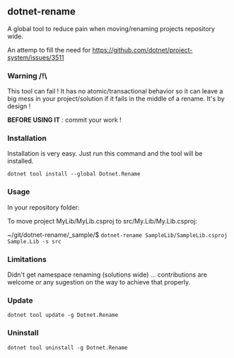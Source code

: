 ## dotnet-rename

A global tool to reduce pain when moving/renaming projects repository wide.

An attemp to fill the need for https://github.com/dotnet/project-system/issues/3511

### Warning /!\

This tool can fail ! It has no atomic/transactional behavior so it can leave a big mess in your project/solution if it fails in the middle of a rename. It's by design !

**BEFORE USING IT** : commit your work !

### Installation

Installation is very easy. Just run this command and the tool will be installed. 

`dotnet tool install --global Dotnet.Rename`

### Usage

In your repository folder:

To move project MyLib/MyLib.csproj to src/My.Lib/My.Lib.csproj:

~/git/dotnet-rename/_sample/$ `dotnet-rename SampleLib/SampleLib.csproj Sample.Lib -s src`

### Limitations

Didn't get namespace renaming (solutions wide) ... contributions are welcome or any sugestion on the way to achieve that properly.

### Update

`dotnet tool update -g Dotnet.Rename`

### Uninstall

`dotnet tool uninstall -g Dotnet.Rename`
